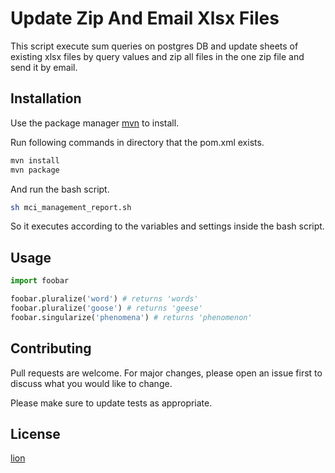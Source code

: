 #  Update Zip And Email Xlsx Files

This script execute sum queries on postgres DB and update sheets of existing xlsx files by query values and zip all files in the one zip file and send it by email.
## Installation

Use the package manager [mvn](https://www.javahelps.com/2017/10/install-apache-maven-on-linux.html) to install.

Run following commands in directory that the pom.xml exists.
```bash
mvn install
mvn package
```
And run the bash script.
```bash
sh mci_management_report.sh
```
So it executes according to the variables and settings inside the 
 bash script.

## Usage

```python
import foobar

foobar.pluralize('word') # returns 'words'
foobar.pluralize('goose') # returns 'geese'
foobar.singularize('phenomena') # returns 'phenomenon'
```

## Contributing
Pull requests are welcome. For major changes, please open an issue first to discuss what you would like to change.

Please make sure to update tests as appropriate.

## License
[lion](https://github.com/lion7472)
